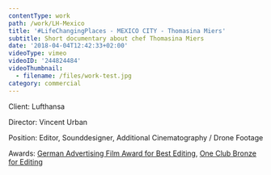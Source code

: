 ```yaml
---
contentType: work
path: /work/LH-Mexico
title: '#LifeChangingPlaces - MEXICO CITY - Thomasina Miers'
subtitle: Short documentary about chef Thomasina Miers
date: '2018-04-04T12:42:33+02:00'
videoType: vimeo
videoID: '244824484'
videoThumbnail:
  - filename: /files/work-test.jpg
category: commercial
---
```

Client: Lufthansa

Director: Vincent Urban

Position: Editor, Sounddesigner, Additional Cinematography / Drone Footage

Awards: [German Advertising Film Award for Best Editing](http://www.deutscher-werbefilmpreis.de/de/preistrager/), [One Club Bronze for Editing](http://www.oneclub.org/awards/theoneshow/-archive/awards/2018/42/all/Craft+[d]+Editing/select)

